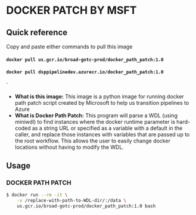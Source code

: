 # DOCKER PATCH BY MSFT

## Quick reference

Copy and paste either commands to pull this image

#### `docker pull us.gcr.io/broad-gotc-prod/docker_path_patch:1.0`
#### `docker pull dsppipelinedev.azurecr.io/docker_path_patch:1.0`
`

- __What is this image:__ This image is a python image for running docker path patch script created by Microsoft to help us transition pipelines to Azure
- __What is Docker Path Patch:__ This program will parse a WDL (using miniwdl) to find instances where the docker runtime parameter is hard-coded as a string URL or specified as a variable with a default in the caller, and replace those instances with variables that are passed up to the root workflow. This allows the user to easily change docker locations without having to modify the WDL.


## Usage

### DOCKER PATH PATCH

```bash
$ docker run --rm -it \
    -v /replace-with-path-to-WDL-dir/:/data \
    us.gcr.io/broad-gotc-prod/docker_path_patch:1.0 bash
```

